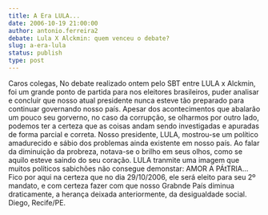 ```yaml
---
title: A Era LULA...
date: 2006-10-19 21:00:00
author: antonio.ferreira2
debate: Lula X Alckmin: quem venceu o debate?
slug: a-era-lula
status: publish 
type: post
---
```


Caros colegas,
No debate realizado ontem pelo SBT entre LULA x Alckmin, foi um grande ponto de partida para nos eleitores brasileiros, puder analisar e concluir que nosso atual presidente nunca esteve tão preparado para continuar governando nosso país. Apesar dos acontecimentos que abalarão um pouco seu gorverno, no caso da corrupção, se olharmos por outro lado, podemos ter a certeza que as coisas andam sendo investigadas e apuradas de forma parcial e correta. Nosso presidente, LULA, mostrou-se um político amadurecido e sábio dos problemas ainda existente em nosso país. Ao falar da diminuição da probreza, notava-se o brilho em seus olhos, como se aquilo esteve saindo do seu coração. LULA tranmite uma imagem que muitos políticos sabichões não consegue demonstar: AMOR A PÁtTRIA... Fico por aqui na certeza que no dia 29/10/2006, ele será eleito para seu 2º mandato, e com certeza fazer com que nosso Grabnde País diminua draticamente, a herança deixada anteriormente, da desigualdade social.
Diego, Recife/PE.
